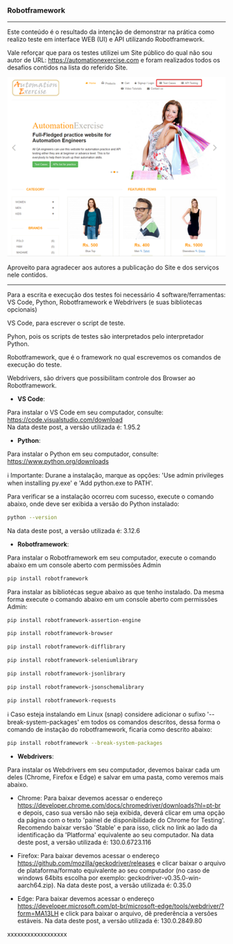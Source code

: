 ### Robotframework ###

----------

Este conteúdo é o resultado da intenção de demonstrar na prática como realizo teste em interface WEB (UI) e API utilizando Robotframework.

Vale reforçar que para os testes utilizei um Site público do qual não sou autor de URL: https://automationexercise.com e foram realizados todos os desafios contidos na lista do referido Site.


![Site_Teste_WEB](https://github.com/adielpereiramachado/Robot_Postman_Automationexercise_WEB_API/blob/main/Arquivos%20de%20apoio/Site_lista_teste.png)

Aproveito para agradecer aos autores a publicação do Site e dos serviços nele contidos.

-------------

Para a escrita e execução dos testes foi necessário 4 software/ferramentas: VS Code, Python, Robotframework e Webdrivers (e suas bibliotecas opcionais)

VS Code, para escrever o script de teste.

Pyhon, pois os scripts de testes são interpretados pelo interpretador Python.

Robotframework, que é o framework no qual escrevemos os comandos de execução do teste.

Webdrivers, são drivers que possibilitam controle dos Browser ao Robotframework.

- **VS Code**:
  
Para instalar o VS Code em seu computador, consulte: https://code.visualstudio.com/download  
Na data deste post, a versão utilizada é: 1.95.2

- **Python**:

Para instalar o Python em seu computador, consulte: https://www.python.org/downloads

:information_source: Importante: Durane a instalação, marque as opções: 'Use admin privileges when installing py.exe' e 'Add python.exe to PATH'.


Para verificar se a instalação ocorreu com sucesso, execute o comando abaixo, onde deve ser exibida a versão do Python instalado:


```bash
python --version
```

Na data deste post, a versão utilizada é: 3.12.6

- **Robotframework**:

Para instalar o Robotframework em seu computador, execute o comando abaixo em um console aberto com permissões Admin

```bash
pip install robotframework
```

Para instalar as bibliotécas segue abaixo as que tenho instalado. Da mesma forma execute o comando abaixo em um console aberto com permissões Admin:

```bash
pip install robotframework-assertion-engine
```

```bash
pip install robotframework-browser
```

```bash
pip install robotframework-difflibrary
```

```bash
pip install robotframework-seleniumlibrary
```

```bash
pip install robotframework-jsonlibrary
```

```bash
pip install robotframework-jsonschemalibrary
```

```bash
pip install robotframework-requests
```

:information_source: Caso esteja instalando em Linux (snap) considere adicionar o sufixo '--break-system-packages' em todos os comandos descritos, dessa forma o comando de instação do robotframework, ficaria como descrito abaixo: 

```bash
pip install robotframework --break-system-packages
```

- **Webdrivers**:

Para instalar os Webdrivers em seu computador, devemos baixar cada um deles (Chrome, Firefox e Edge) e salvar em uma pasta, como veremos mais abaixo.

- Chrome: Para baixar devemos acessar o endereço https://developer.chrome.com/docs/chromedriver/downloads?hl=pt-br e depois, caso sua versão não seja exibida, deverá clicar em uma opção da página com o texto 'painel de disponibilidade do Chrome for Testing'. Recomendo baixar versão 'Stable' e para isso, click no link ao lado da identificação da 'Platforma' equivalente ao seu computador. 
Na data deste post, a versão utilizada é: 130.0.6723.116
  
- Firefox: Para baixar devemos acessar o endereço https://github.com/mozilla/geckodriver/releases e clicar baixar o arquivo de plataforma/formato equivalente ao seu computador (no caso de windows 64bits escolha por exemplo: geckodriver-v0.35.0-win-aarch64.zip). 
  Na data deste post, a versão utilizada é: 0.35.0

- Edge: Para baixar devemos acessar o endereço https://developer.microsoft.com/pt-br/microsoft-edge/tools/webdriver/?form=MA13LH e click para baixar o arquivo, dê prederência a versões estáveis. 
Na data deste post, a versão utilizada é: 130.0.2849.80


xxxxxxxxxxxxxxxxxx

